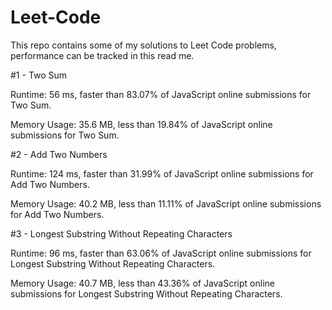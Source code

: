 # Leet-Code

This repo contains some of my solutions to Leet Code problems, performance can be tracked in this read me.

#1 - Two Sum

  Runtime: 56 ms, faster than 83.07% of JavaScript online submissions for Two Sum.
  
  Memory Usage: 35.6 MB, less than 19.84% of JavaScript online submissions for Two Sum.


#2 - Add Two Numbers

  Runtime: 124 ms, faster than 31.99% of JavaScript online submissions for Add Two Numbers.
  
  Memory Usage: 40.2 MB, less than 11.11% of JavaScript online submissions for Add Two Numbers.


#3 - Longest Substring Without Repeating Characters

  Runtime: 96 ms, faster than 63.06% of JavaScript online submissions for Longest Substring Without Repeating Characters.
  
  Memory Usage: 40.7 MB, less than 43.36% of JavaScript online submissions for Longest Substring Without Repeating Characters.


